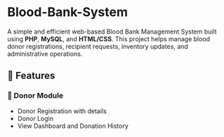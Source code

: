 # Blood-Bank-System

A simple and efficient web-based Blood Bank Management System built using **PHP**, **MySQL**, and **HTML/CSS**. This project helps manage blood donor registrations, recipient requests, inventory updates, and administrative operations.

## 📌 Features

### 🔹 Donor Module
- Donor Registration with details
- Donor Login
- View Dashboard and Donation History
